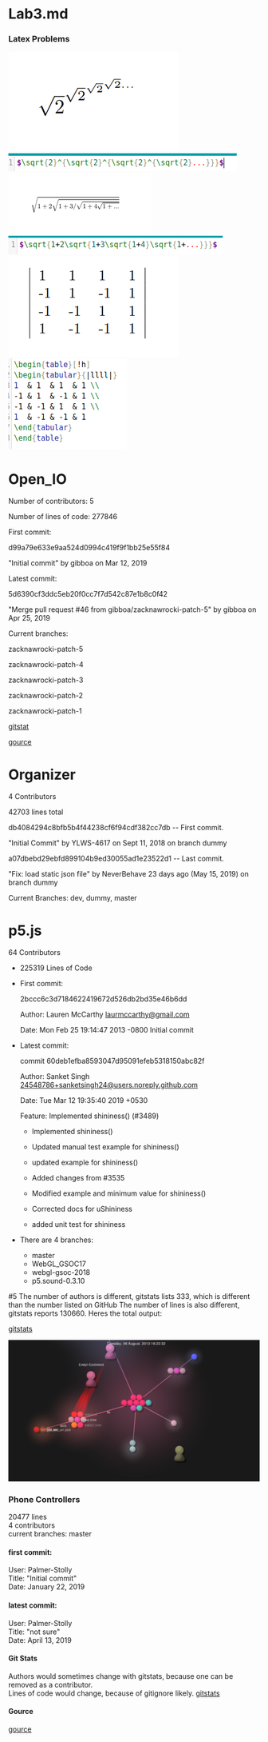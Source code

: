 # Lab3.md
### Latex Problems
![roottwo](https://github.com/gwild37/oss-repo-template/blob/master/labs/lab-03/images/roottwo.png)  
![roottwotex](https://github.com/gwild37/oss-repo-template/blob/master/labs/lab-03/images/roottwotex.png)  
![sqrt](https://github.com/gwild37/oss-repo-template/blob/master/labs/lab-03/images/sqrt.png)  
![sqrttex](https://github.com/gwild37/oss-repo-template/blob/master/labs/lab-03/images/sqrttex.png)  
![table](https://github.com/gwild37/oss-repo-template/blob/master/labs/lab-03/images/table.png)  
![tabletex](https://github.com/gwild37/oss-repo-template/blob/master/labs/lab-03/images/tabletex.png)  
# Open_IO

Number of contributors: 5

Number of lines of code: 277846

First commit: 

d99a79e633e9aa524d0994c419f9f1bb25e55f84 

"Initial commit" by gibboa on Mar 12, 2019

Latest commit:

5d6390cf3ddc5eb20f0cc7f7d542c87e1b8c0f42

"Merge pull request #46 from gibboa/zacknawrocki-patch-5" by gibboa on Apr 25, 2019

Current branches: 

zacknawrocki-patch-5

zacknawrocki-patch-4

zacknawrocki-patch-3

zacknawrocki-patch-2

zacknawrocki-patch-1

[gitstat](https://github.com/LingCheng3273/OSS-Lab/blob/master/labs/lab-03/gitstat.png)

[gource](https://github.com/LingCheng3273/OSS-Lab/blob/master/labs/lab-03/gource.png)

# Organizer
4 Contributors

42703 lines total

db4084294c8bfb5b4f44238cf6f94cdf382cc7db -- First commit. 

"Initial Commit" by YLWS-4617 on Sept 11, 2018 on branch dummy

a07dbebd29ebfd899104b9ed30055ad1e23522d1 -- Last commit. 

"Fix: load static json file" by NeverBehave 23 days ago (May 15, 2019) on branch dummy

Current Branches: dev, dummy, master

# p5.js
64 Contributors
- 225319 Lines of Code
- First commit: 

	2bccc6c3d7184622419672d526db2bd35e46b6dd

	Author: Lauren McCarthy <laurmccarthy@gmail.com>

	Date:   Mon Feb 25 19:14:47 2013 -0800
    Initial commit  
- Latest commit: 

	commit 60deb1efba8593047d95091efeb5318150abc82f

	Author: Sanket Singh <24548786+sanketsingh24@users.noreply.github.com>
	
	Date:   Tue Mar 12 19:35:40 2019 +0530

	Feature: Implemented shininess() (#3489)

	* Implemented shininess()

	* Updated manual test example for shininess()

	* updated example for shininess()

	* Added changes from #3535

	* Modified example and minimum value for shininess()

	* Corrected docs for uShininess

	* added unit test for shininess

- There are 4 branches:
	- master
	- WebGL_GSOC17
	- webgl-gsoc-2018
	- p5.sound-0.3.10

#5 
The number of authors is different, gitstats lists 333, which is different than the number listed on GitHub
The number of lines is also different, gitstats reports 130660. 
Heres the total output:

[gitstats](https://github.com/shailpatels/oss-repo-template/blob/master/labs/lab-03/out/index.html)


![gource](https://github.com/shailpatels/oss-repo-template/blob/master/labs/lab-03/gource.png)

### Phone Controllers
20477 lines  
4 contributors  
current branches: master
#### first commit:  
User: Palmer-Stolly  
Title: "Initial commit"  
Date: January 22, 2019  
#### latest commit: 
User: Palmer-Stolly  
Title: "not sure"  
Date: April 13, 2019  
#### Git Stats 
Authors would sometimes change with gitstats, because one can be removed as a contributor.  
Lines of code would change, because of gitignore likely. [gitstats](https://github.com/gwild37/oss-repo-template/blob/master/labs/lab-03/resources/outputpath/index.html)  
#### Gource 
[gource](https://www.youtube.com/watch?v=ORImAijAJdw)
